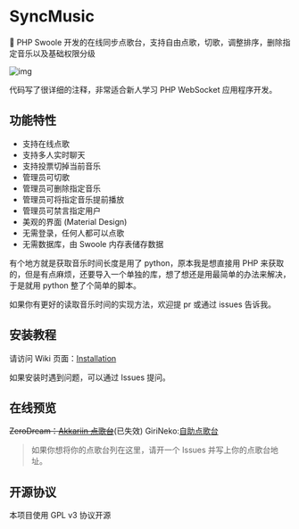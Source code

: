 # SyncMusic
🎵 PHP Swoole 开发的在线同步点歌台，支持自由点歌，切歌，调整排序，删除指定音乐以及基础权限分级

![img](https://i.loli.net/2019/11/07/LWSAIwPiYjnH7zT.png)

代码写了很详细的注释，非常适合新人学习 PHP WebSocket 应用程序开发。

## 功能特性
- 支持在线点歌
- 支持多人实时聊天
- 支持投票切掉当前音乐
- 管理员可切歌
- 管理员可删除指定音乐
- 管理员可将指定音乐提前播放
- 管理员可禁言指定用户
- 美观的界面 (Material Design)
- 无需登录，任何人都可以点歌
- 无需数据库，由 Swoole 内存表储存数据

有个地方就是获取音乐时间长度是用了 python，原本我是想直接用 PHP 来获取的，但是有点麻烦，还要导入一个单独的库，想了想还是用最简单的办法来解决，于是就用 python 整了个简单的脚本。

如果你有更好的读取音乐时间的实现方法，欢迎提 pr 或通过 issues 告诉我。

## 安装教程

请访问 Wiki 页面：[Installation](https://github.com/kasuganosoras/SyncMusic/wiki/Installation)

如果安装时遇到问题，可以通过 Issues 提问。

## 在线预览

~~ZeroDream：[Akkariin 点歌台](https://music.tql.ink/)~~(已失效)
GiriNeko:[自助点歌台](https://music.ineko.cc/)

> 如果你想将你的点歌台列在这里，请开一个 Issues 并写上你的点歌台地址。

## 开源协议

本项目使用 GPL v3 协议开源
